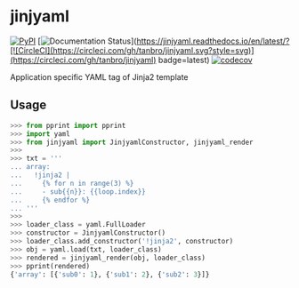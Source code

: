 # jinjyaml

[![PyPI](https://img.shields.io/pypi/v/jinjyaml.svg)](https://pypi.org/project/jinjyaml/)
[![Documentation Status](https://readthedocs.org/projects/jinjyaml/badge/?version=latest)](https://jinjyaml.readthedocs.io/en/latest/?[![CircleCI](https://circleci.com/gh/tanbro/jinjyaml.svg?style=svg)](https://circleci.com/gh/tanbro/jinjyaml)
badge=latest)
[![codecov](https://codecov.io/gh/tanbro/jinjyaml/branch/master/graph/badge.svg)](https://codecov.io/gh/tanbro/jinjyaml)

Application specific YAML tag of Jinja2 template

## Usage

```python
>>> from pprint import pprint
>>> import yaml
>>> from jinjyaml import JinjyamlConstructor, jinjyaml_render
>>> 
>>> txt = '''
... array:
...   !jinja2 |
...     {% for n in range(3) %}
...     - sub{{n}}: {{loop.index}}
...     {% endfor %}
... '''
>>> 
>>> loader_class = yaml.FullLoader
>>> constructor = JinjyamlConstructor()
>>> loader_class.add_constructor('!jinja2', constructor)
>>> obj = yaml.load(txt, loader_class)
>>> rendered = jinjyaml_render(obj, loader_class)
>>> pprint(rendered)
{'array': [{'sub0': 1}, {'sub1': 2}, {'sub2': 3}]}
```
